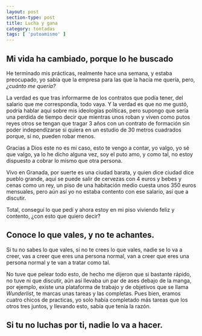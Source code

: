 ```yaml
---
layout: post
section-type: post
title: Lucha y gana
category: tontadas
tags: [ 'putoamismo' ]
---
```


##  Mi vida ha cambiado, porque lo he buscado

He terminado mis prácticas, realmente hace una semana, y estaba preocupado, yo sabía que la empresa para las que la hacía me quería, pero, *¿cuánto me quería?* 

La verdad es que tras informarme de los contratos que podía tener, del salario que me correspondía, todo vaya. Y la verdad es que no me gustó, podría hablar aquí sobre mis ideologías políticas, pero supongo que sería una perdida de tiempo decir que mientras unos roban y viven como putos reyes otros se tengan que tragar 3 años con un contrato de formación sin poder independizarse si quiera en un estudio de 30 metros cuadrados porque, si no, pueden robar menos. 

Gracias a Dios este no es mi caso, esto te vengo a contar, yo valgo, yo sé que valgo, ya lo he dicho alguna vez, soy el puto amo, y como tal, no estoy dispuesto a cobrar lo mismo que otra persona.

Vivo en Granada, por suerte es una ciudad barata, y quien dice ciudad dice pueblo grande, aquí se puede salir de cervezas con 4 euros y bebes y cenas como un rey, un piso de una habitación medio cuesta unos 350 euros mensuales, pero aún así yo no estaba contento con ese salario, así que a discutir.

Total, conseguí lo que pedí y ahora estoy en mi piso viviendo feliz y contento, ¿con esto que quiero decir?

## Conoce lo que vales, y no te achantes.

Si tu no sabes lo que vales, si no te crees lo que vales, nadie se lo va a creer, vas a creer que eres una persona normal, van a creer que eres una persona normal y te van a tratar como tal.

No tuve que pelear todo esto, de hecho me dijeron que si bastante rápido, no tuve ni que discutir, aún así llevaba un par de ases debajo de la manga, por ejemplo, existe una plataforma de trabajo y de objetivos que se llama *Wunderlist*, te marcas unas tareas y las completas. Pues bien, eramos cuatro chicos de practicas, yo solo había completado más tareas que los otros tres juntos, y llevando esto, sabía que tenía la razón.

## Si tu no luchas por ti, nadie lo va a hacer. 
